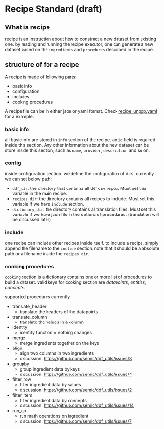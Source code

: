 # Recipe Standard (draft)

## What is recipe

recipe is an instruction about how to construct a new dataset from existing one.
by reading and running the recipe executor, one can generate a new dataset based
on the `ingredients` and `procedures` described in the recipe.

## structure of for a recipe

A recipe is made of following parts:

- basic info
- configuration
- includes
- cooking procedures

A recipe file can be in either json or yaml format. Check
[recipe_unpop.yaml](https://github.com/semio/ddf--gapminder--systema_globalis/blob/feature/autogenerated/etl/recipes/recipe_unpop.yaml) for a example.

### basic info

all basic info are stored in `info` section of the recipe. an `id` field is
required inside this section. Any other information about the new dataset can be
store inside this section, such as `name`, `provider`, `description` and so on.

### config

inside configuration section. we define the configuration of dirs. currently we
can set below path:

- `ddf_dir`: the directory that contains all ddf csv repos. Must set this
variable in the main recipe.
- `recipes_dir`: the directory contains all recipes to include. Must set this 
variable if we have `include` section.
- `dictionary_dir`: the directory contains all translation files. Must set this
variable if we have json file in the options of procedures. (translation
will be discussed later)

### include

one recipe can include other recipes inside itself. to include a recipe, simply
append the filename to the `include` section. note that it should be a absolute
path or a filename inside the `recipes_dir`.

### cooking procedures

`cooking` section is a dictionary contains one or more list of procedures to
build a dataset. valid keys for cooking section are _datapoints_, _entities_,
_concepts_.

supported procedures currently:

- translate_header
    - translate the headers of the datapoints
- translate_column
    - translate the values in a column
- identity
    - identity function = nothing changes
- merge
    - merge ingredients together on the keys
- align
    - align two columns in two ingredients
    - discussion: https://github.com/semio/ddf_utils/issues/3
- groupby
    - group ingredient data by keys
    - discussion: https://github.com/semio/ddf_utils/issues/4
- filter_row
    - filter ingredient data by values
    - discussion: https://github.com/semio/ddf_utils/issues/2
- filter_item
    - filter ingredient data by concepts
    - discussion: https://github.com/semio/ddf_utils/issues/14
- run_op
    - run math operations on ingredient
    - discussion: https://github.com/semio/ddf_utils/issues/7
